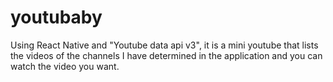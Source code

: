 # youtubaby

Using React Native and "Youtube data api v3", it is a mini youtube that lists the videos of the channels I have determined in the application and you can watch the video you want.